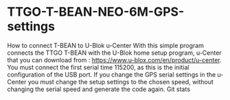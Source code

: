 # TTGO-T-BEAN-NEO-6M-GPS-settings
How to connect T-BEAN to U-Blok u-Center
With this simple program connects the TTGO T-BEAN with the U-Blok home setup program, u-Center that you can download from : 
https://www.u-blox.com/en/product/u-center.
You must connect the first serial time 115200, as this is the initial configuration of the USB port. If you change the GPS serial  settings in the u-Center you must change the setup settings to the chosen speed, without changing the serial speed and generate the code again.
Git stats
